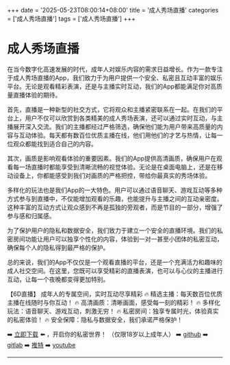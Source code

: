 +++
date = '2025-05-23T08:00:14+08:00'
title = '成人秀场直播'
categories = ['成人秀场直播']
tags = ['成人秀场直播']
+++

# 成人秀场直播

在当今数字化高速发展的时代，成年人对娱乐内容的需求日益增长。作为一款专注于成人秀场直播的App，我们致力于为用户提供一个安全、私密且互动丰富的娱乐平台。无论是观看精彩表演，还是与主播实时互动，我们的App都能满足你对高质量直播体验的期待。

首先，直播是一种新型的社交方式，它将观众和主播紧密联系在一起。在我们的平台上，用户不仅可以欣赏到各类精美的成人秀场表演，还可以通过实时互动，与主播展开深入交流。我们的主播都经过严格筛选，确保他们能为用户带来高质量的内容与互动体验。每天都有数百位优质主播在线，他们用他们的才艺与热情，让每一位观众都能找到适合自己的内容。

其次，画质是影响观看体验的重要因素。我们的App提供高清画质，确保用户在观看每一场直播时都能享受到清晰流畅的视觉体验。无论是在桌面电脑上，还是在移动设备上，你都能感受到我们对画质的严格把控，带给你最真实的秀场体验。

多样化的玩法也是我们App的一大特色。用户可以通过语音聊天、游戏互动等多种方式参与到直播中，不仅能增加观看的乐趣，也能提升与主播之间的互动亲密度。这种丰富的互动方式让观众感到不再是孤独的旁观者，而是节目的一部分，增强了参与感和归属感。

为了保护用户的隐私和数据安全，我们致力于建立一个安全的直播环境。我们的私密房间功能让用户可以独享个性化的内容，体验到一对一甚至小团体的私密互动，确保每个人的隐私得到最严格的保护。

总的来说，我们的App不仅仅是一个观看直播的平台，还是一个充满活力和趣味的成人社交空间。在这里，您既可以享受精彩的直播表演，也可以与心仪的主播进行互动，让每一个夜晚都变得更加特别。

【6D直播】
成年人的专属空间，实时互动尽享精彩
🔥 精选主播：每天数百位优质主播在线随时与你互动！
🔥 高清画质：清晰画面，感受每一刻的精彩！
🔥 多样化玩法：语音聊天、游戏互动，刺激无穷！
🔥 私密房间：独享专属时光，体验真实的私密体验！
🔥 安全保障：隐私与数据安全，我们承诺严格保护！

➡️ [立即下载](https://down123.s3.ap-east-1.amazonaws.com/down/down.html?channelCode=blog) ⬅️ ，开启你的私密世界！
（仅限18岁以上成年人）
➡️ [github](https://aldult-live.github.io/)
➡️ [gitlab](https://seo-09598d.gitlab.io/)
➡️ [推特](https://x.com/wegame33)
➡️ [youtube](https://www.youtube.com/@6Dlive)

---
